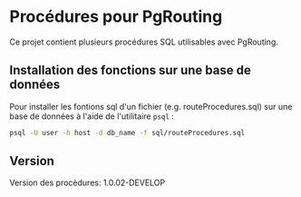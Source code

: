 # Procédures pour PgRouting

Ce projet contient plusieurs procédures SQL utilisables avec PgRouting.

## Installation des fonctions sur une base de données

Pour installer les fontions sql d'un fichier (e.g. routeProcedures.sql) sur une base de données à l'aide de l'utilitaire `psql` :
```sh
psql -U user -h host -d db_name -f sql/routeProcedures.sql
```
## Version 

Version des procèdures: 1.0.02-DEVELOP
